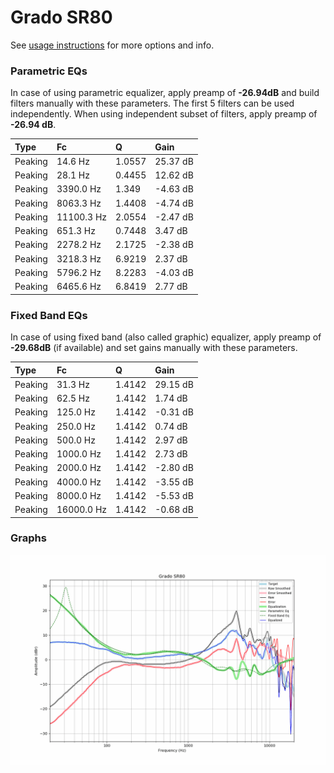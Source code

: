 # Grado SR80
See [usage instructions](https://github.com/jaakkopasanen/AutoEq#usage) for more options and info.

### Parametric EQs
In case of using parametric equalizer, apply preamp of **-26.94dB** and build filters manually
with these parameters. The first 5 filters can be used independently.
When using independent subset of filters, apply preamp of **-26.94 dB**.

| Type    | Fc         |      Q | Gain     |
|:--------|:-----------|:-------|:---------|
| Peaking | 14.6 Hz    | 1.0557 | 25.37 dB |
| Peaking | 28.1 Hz    | 0.4455 | 12.62 dB |
| Peaking | 3390.0 Hz  | 1.349  | -4.63 dB |
| Peaking | 8063.3 Hz  | 1.4408 | -4.74 dB |
| Peaking | 11100.3 Hz | 2.0554 | -2.47 dB |
| Peaking | 651.3 Hz   | 0.7448 | 3.47 dB  |
| Peaking | 2278.2 Hz  | 2.1725 | -2.38 dB |
| Peaking | 3218.3 Hz  | 6.9219 | 2.37 dB  |
| Peaking | 5796.2 Hz  | 8.2283 | -4.03 dB |
| Peaking | 6465.6 Hz  | 6.8419 | 2.77 dB  |

### Fixed Band EQs
In case of using fixed band (also called graphic) equalizer, apply preamp of **-29.68dB**
(if available) and set gains manually with these parameters.

| Type    | Fc         |      Q | Gain     |
|:--------|:-----------|:-------|:---------|
| Peaking | 31.3 Hz    | 1.4142 | 29.15 dB |
| Peaking | 62.5 Hz    | 1.4142 | 1.74 dB  |
| Peaking | 125.0 Hz   | 1.4142 | -0.31 dB |
| Peaking | 250.0 Hz   | 1.4142 | 0.74 dB  |
| Peaking | 500.0 Hz   | 1.4142 | 2.97 dB  |
| Peaking | 1000.0 Hz  | 1.4142 | 2.73 dB  |
| Peaking | 2000.0 Hz  | 1.4142 | -2.80 dB |
| Peaking | 4000.0 Hz  | 1.4142 | -3.55 dB |
| Peaking | 8000.0 Hz  | 1.4142 | -5.53 dB |
| Peaking | 16000.0 Hz | 1.4142 | -0.68 dB |

### Graphs
![](./Grado%20SR80.png)